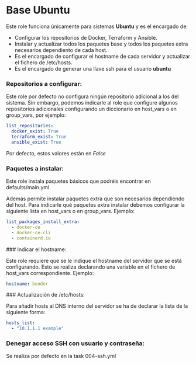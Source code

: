 # Base Ubuntu

Este role funciona únicamente para sistemas **Ubuntu** y es el encargado de:

- Configurar los repositorios de Docker, Terraform y Ansible.
- Instalar y actualizar todos los paquetes base y todos los paquetes extra necesarios dependiento de cada host.
- Es el encargado de configurar el hostname de cada servidor y actualizar el fichero de /etc/hosts.
- Es el encargado de generar una llave ssh para el usuario **ubuntu**

### Repositorios a configurar:

Este role por defecto no configura ningún repositorio adicional a los del sistema. Sin embargo, podemos indicarle al role que configure algunos repositorios adicionales configurando un diccionario en host_vars o en group_vars, por ejemplo:

```YAML
list_repositories:
  docker_exist: True
  terraform_exist: True
  ansible_exist: True
```

Por defecto, estos valores están en _False_

### Paquetes a instalar:

Este role instala paquetes básicos que podréis encontrar en defaults/main.yml

Además permite instalar paquetes extra que son necesarios dependiendo del host. Para indicarle qué paquetes extra instalar debemos configurar la siguiente lista en host_vars o en group_vars. Ejemplo:

```YAML
list_packages_install_extra:
  - docker-ce
  - docker-ce-cli
  - containerd.io
```

### Indicar el hostname:

Este role requiere que se le indique el hostname del servidor que se está configurando. Esto se realiza declarando una variable en el fichero de host_vars correspondiente. Ejemplo:

```YAML
hostname: bender
```

### Actualización de /etc/hosts:

Para añadir hosts al DNS interno del servidor se ha de declarar la lista de la siguiente forma:

```YAML
hosts_list:
  - "10.1.1.1 example"
```

### Denegar acceso SSH con usuario y contraseña:
Se realiza por defecto en la task 004-ssh.yml

